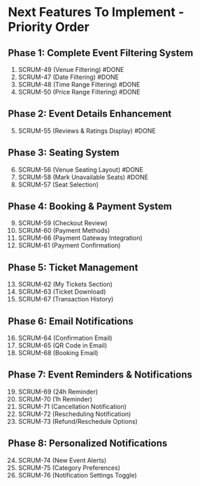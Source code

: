 # Next Features To Implement - Priority Order

## Phase 1: Complete Event Filtering System
1. SCRUM-49 (Venue Filtering) #DONE
2. SCRUM-47 (Date Filtering) #DONE
3. SCRUM-48 (Time Range Filtering) #DONE
4. SCRUM-50 (Price Range Filtering) #DONE

## Phase 2: Event Details Enhancement
5. SCRUM-55 (Reviews & Ratings Display) #DONE

## Phase 3: Seating System
6. SCRUM-56 (Venue Seating Layout) #DONE
7. SCRUM-58 (Mark Unavailable Seats) #DONE
8. SCRUM-57 (Seat Selection)

## Phase 4: Booking & Payment System  
9. SCRUM-59 (Checkout Review)
10. SCRUM-60 (Payment Methods)
11. SCRUM-66 (Payment Gateway Integration)
12. SCRUM-61 (Payment Confirmation)

## Phase 5: Ticket Management
13. SCRUM-62 (My Tickets Section)
14. SCRUM-63 (Ticket Download)
15. SCRUM-67 (Transaction History)

## Phase 6: Email Notifications
16. SCRUM-64 (Confirmation Email)
17. SCRUM-65 (QR Code in Email)
18. SCRUM-68 (Booking Email)

## Phase 7: Event Reminders & Notifications
19. SCRUM-69 (24h Reminder)
20. SCRUM-70 (1h Reminder)
21. SCRUM-71 (Cancellation Notification)
22. SCRUM-72 (Rescheduling Notification)
23. SCRUM-73 (Refund/Reschedule Options)

## Phase 8: Personalized Notifications
24. SCRUM-74 (New Event Alerts)
25. SCRUM-75 (Category Preferences)
26. SCRUM-76 (Notification Settings Toggle) 